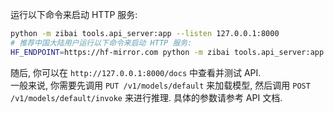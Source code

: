 运行以下命令来启动 HTTP 服务:

```bash
python -m zibai tools.api_server:app --listen 127.0.0.1:8000
# 推荐中国大陆用户运行以下命令来启动 HTTP 服务:
HF_ENDPOINT=https://hf-mirror.com python -m zibai tools.api_server:app --listen 127.0.0.1:8000
```

随后, 你可以在 `http://127.0.0.1:8000/docs` 中查看并测试 API.  
一般来说, 你需要先调用 `PUT /v1/models/default` 来加载模型, 然后调用 `POST /v1/models/default/invoke` 来进行推理.
具体的参数请参考 API 文档.
